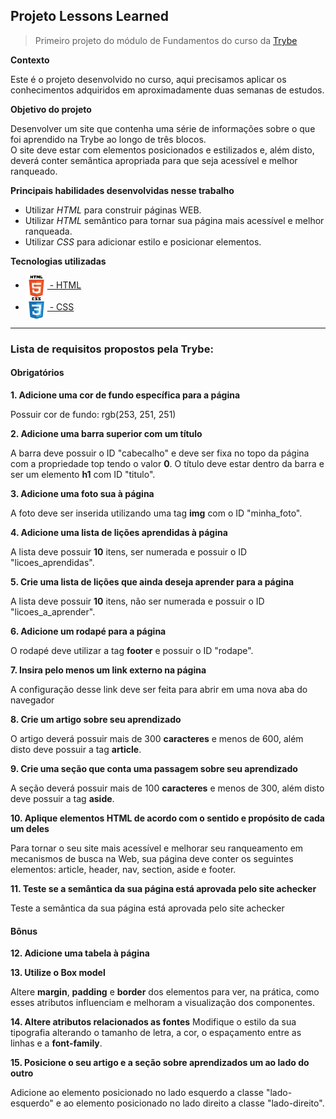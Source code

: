 ## Projeto Lessons Learned

> Primeiro projeto do módulo de Fundamentos do curso da [Trybe](https://www.betrybe.com/)

**Contexto**

Este é o projeto desenvolvido no curso, aqui precisamos aplicar os conhecimentos adquiridos em aproximadamente duas semanas de estudos.

**Objetivo do projeto**

Desenvolver um site que contenha uma série de informações sobre o que foi aprendido na Trybe ao longo de três blocos. \
O site deve estar com elementos posicionados e estilizados e, além disto, deverá conter semântica apropriada para que seja acessível e melhor ranqueado.

**Principais habilidades desenvolvidas nesse trabalho**

* Utilizar _HTML_ para construir páginas WEB.
* Utilizar _HTML_ semântico para tornar sua página mais acessível e melhor ranqueada.
* Utilizar _CSS_ para adicionar estilo e posicionar elementos.

**Tecnologias utilizadas**
- <a href="https://www.w3.org/html/"><img src="https://raw.githubusercontent.com/devicons/devicon/master/icons/html5/html5-original-wordmark.svg" title="HTML5" title="HTML" align="center" height="35" /> - HTML </a>
- <a href="https://www.w3schools.com/css/"><img src="https://raw.githubusercontent.com/devicons/devicon/master/icons/css3/css3-original-wordmark.svg" title="CCS3" title="CSS" align="center" height="35"/> - CSS </a>

---

### Lista de requisitos propostos pela Trybe:

#### Obrigatórios

**1. Adicione uma cor de fundo específica para a página**

Possuir cor de fundo: rgb(253, 251, 251)

**2. Adicione uma barra superior com um título**

A barra deve possuir o ID "cabecalho" e deve ser fixa no topo da página com a propriedade top tendo o valor **0**. O título deve estar dentro da barra e ser um elemento **h1** com ID "titulo".

**3. Adicione uma foto sua à página**

A foto deve ser inserida utilizando uma tag **img** com o ID "minha_foto".

**4. Adicione uma lista de lições aprendidas à página**

A lista deve possuir **10** itens, ser numerada e possuir o ID "licoes_aprendidas".

**5. Crie uma lista de lições que ainda deseja aprender para a página**

A lista deve possuir **10** itens, não ser numerada e possuir o ID "licoes_a_aprender".

**6. Adicione um rodapé para a página**

O rodapé deve utilizar a tag **footer** e possuir o ID "rodape".

**7. Insira pelo menos um link externo na página**

A configuração desse link deve ser feita para abrir em uma nova aba do navegador

**8. Crie um artigo sobre seu aprendizado**

O artigo deverá possuir mais de 300 **caracteres** e menos de 600, além disto deve possuir a tag **article**.

**9. Crie uma seção que conta uma passagem sobre seu aprendizado**

A seção deverá possuir mais de 100 **caracteres** e menos de 300, além disto deve possuir a tag **aside**.

**10. Aplique elementos HTML de acordo com o sentido e propósito de cada um deles**

Para tornar o seu site mais acessível e melhorar seu ranqueamento em mecanismos de busca na Web, sua página deve conter os seguintes elementos: article, header, nav, section, aside e footer.

**11. Teste se a semântica da sua página está aprovada pelo site achecker**

Teste a semântica da sua página está aprovada pelo site achecker

#### Bônus

**12. Adicione uma tabela à página**

**13. Utilize o Box model**

Altere **margin**, **padding** e **border** dos elementos para ver, na prática, como esses atributos influenciam e melhoram a visualização dos componentes.

**14. Altere atributos relacionados as fontes**
Modifique o estilo da sua tipografia alterando o tamanho de letra, a cor, o espaçamento entre as linhas e a **font-family**.

**15. Posicione o seu artigo e a seção sobre aprendizados um ao lado do outro**

Adicione ao elemento posicionado no lado esquerdo a classe "lado-esquerdo" e ao elemento posicionado no lado direito a classe "lado-direito".


